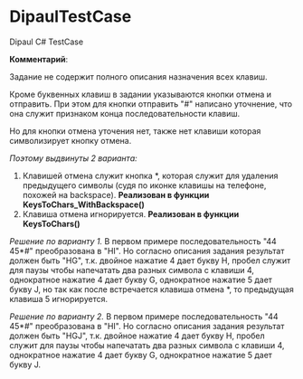 # DipaulTestCase
Dipaul C# TestCase

**Комментарий**:

Задание не содержит полного описания назначения всех клавиш.

Кроме буквенных клавиш в задании указываются кнопки отмена и отправить.
При этом для кнопки отправить "#" написано уточнение, что она служит признаком
конца последовательности клавиш.

Но для кнопки отмена уточения нет, также нет клавиши которая символизирует кнопку отмена.

*Поэтому выдвинуты 2 варианта:*
1. Клавишей отмена служит кнопка *, которая служит для удаления предыдущего символы (судя по иконке клавишы на телефоне, похожей на backspace).   **Реализован в функции KeysToChars_WithBackspace()**
3. Клавиша отмена игнорируется.  **Реализован в функции KeysToChars()**

*Решение по варианту 1.*
В первом примере последовательность "44 45*#" преобразована в "HI".
Но согласно описания задания результат должен быть "HG", т.к. двойное нажатие 4
дает букву H, пробел служит для паузы чтобы напечатать два разных символа с клавиши  4, однократное нажатие 4 дает букву G, однократное нажатие 5 дает букву J, но так как после встречается клавиша отмена *, то предыдущая клавиша 5 игнорируется.

*Решение по варианту 2.*
В первом примере последовательность "44 45*#" преобразована в "HI".
Но согласно описания задания результат должен быть "HGJ", т.к. двойное нажатие 4
дает букву H, пробел служит для паузы чтобы напечатать два разных символа с клавиши  4, однократное нажатие 4 дает букву G, однократное нажатие 5 дает букву J.

